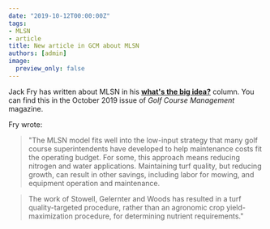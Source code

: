 ```yaml
---
date: "2019-10-12T00:00:00Z"
tags:
- MLSN
- article
title: New article in GCM about MLSN
authors: [admin]
image:
  preview_only: false 
---
```


Jack Fry has written about MLSN in his [**what's the big idea?**](https://lscpagepro.mydigitalpublication.com/publication/?i=620112&ver=html5&p=68) column. You can find this in the October 2019 issue of *Golf Course Management* magazine. 

Fry wrote:

> "The MLSN model fits well into the low-input strategy that many golf course superintendents have developed to help maintenance costs fit the operating budget. For some, this approach means reducing nitrogen and water applications. Maintaining turf quality, but reducing growth, can result in other savings, including labor for mowing, and equipment operation and maintenance.

 > The work of Stowell, Gelernter and Woods has resulted in a turf quality-targeted procedure, rather than an agronomic crop yield-maximization procedure, for determining nutrient requirements."
 

